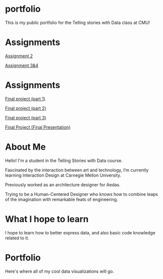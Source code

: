 # portfolio
This is my public portfolio for the Telling stories with Data class at CMU!

# Assignments
[Assignment 2](/dataviz2.md)

[Assignment 3&4](/Assignment3.md)

# Assignments

[Final project (part 1)](/finalpart1.md)

[Final project (part 2)](/finalpart2.md)

[Final project (part 3)](/finalpart3.md)

[Final Project (Final Presentation)](https://carnegiemellon.shorthandstories.com/start-leading-sustainable-lifestyle-by-supporting-electric-car-industry/index.html) 

# About Me
Hello! I'm a student in the Telling Stories with Data course.

Fascinated by the interaction between art and technology, I’m currently learning Interaction Design at Carnegie Mellon University.

Previously worked as an architecture designer for Aedas.

Trying to be a Human-Centered Designer who knows how to combine leaps of the imagination with remarkable feats of engineering.

# What I hope to learn
I hope to learn how to better express data, and also basic code knowledge related to it.

# Portfolio
Here's where all of my cool data visualizations will go.


